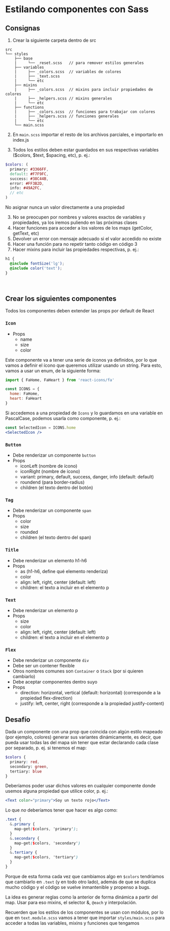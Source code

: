 
# Estilando componentes con Sass

## Consignas

1. Crear la siguiente carpeta dentro de src

```
src
└── styles
    ├── base
    |     └── _reset.scss   // para remover estilos generales
    ├── variables
    |     ├── _colors.scss  // variables de colores
    |     ├── _text.scss
    |     └── etc
    ├── mixins
    |     ├── _colors.scss  // mixins para incluir propiedades de colores
    |     ├── _helpers.scss // mixins generales
    |     └── etc
    ├── functions
    |     ├── _colors.scss  // funciones para trabajar con colores
    |     ├── _helpers.scss // funciones generales
    |     └── etc 
    └── main.scss 
```

2. En `main.scss` importar el resto de los archivos parciales, e importarlo en index.js

3. Todos los estilos deben estar guardados en sus respectivas variables ($colors, $text, $spacing, etc), p. ej.:

```scss
$colors: (
  primary: #3366FF,
  default: #F7F9FC,
  success: #38C44B,
  error: #FF3B2D,
  info: #49A2FC,
  // etc
)
```

No asignar nunca un valor directamente a una propiedad

3. No se preocupen por nombres y valores exactos de variables y propiedades, ya los iremos puliendo en las próximas clases
4. Hacer funciones para acceder a los valores de los maps (getColor, getText, etc)
5. Devolver un error con mensaje adecuado si el valor accedido no existe
6. Hacer una función para no repetir tanto código en código 3
7. Hacer mixins para incluir las propiedades respectivas, p. ej.:

```scss
h1 {
  @include fontSize('lg');
  @include color('text');
}
```
<br>

## Crear los siguientes componentes

Todos los componentes deben extender las props por default de React

### `Icon`

- Props
  - name
  - size
  - color

Este componente va a tener una serie de íconos ya definidos, por lo que vamos a definir el ícono que queremos utilizar usando un string. Para esto, vamos a usar un enum, de la siguiente forma:

```jsx
import { FaHome, FaHeart } from 'react-icons/fa'

const ICONS = {
  home: FaHome,
  heart: FaHeart
}
```

Si accedemos a una propiedad de `Icons` y lo guardamos en una variable en PascalCase, podemos usarla como componente, p. ej.:

```jsx
const SelectedIcon = ICONS.home
<SelectedIcon />
```

### `Button`

- Debe renderizar un componente `button`
- Props
  - iconLeft (nombre de ícono)
  - iconRight (nombre de ícono)
  - variant: primary, default, success, danger, info (default: default)
  - roundend (para border-radius)
  - children (el texto dentro del botón)

### `Tag`

- Debe renderizar un componente `span`
- Props
  - color
  - size
  - rounded
  - children (el texto dentro del span)

### `Title`

- Debe renderizar un elemento h1-h6
- Props
  - as (h1-h6, define qué elemento renderiza)
  - color
  - align: left, right, center (default: left)
  - children: el texto a incluir en el elemento p 

### `Text`

- Debe renderizar un elemento p
- Props
  - size
  - color
  - align: left, right, center (default: left)
  - children: el texto a incluir en el elemento p 

### `Flex`

- Debe renderizar un componente `div`
- Debe ser un contener flexible
- Otros nombres comunes son `Container` o `Stack` (por si quieren cambiarlo)
- Debe aceptar componentes dentro suyo
- Props
  - direction: horizontal, vertical (default: horizontal) (corresponde a la propiedad flex-direction)
  - justify: left, center, right (corresponde a la propiedad justify-content)
  
## Desafío

Dada un componente con una prop que coincida con algún estilo mapeado (por ejemplo, colores) generar sus variantes dinámicamente, es decir, que pueda usar todas las del mapa sin tener que estar declarando cada clase por separado, p. ej. si tenemos el map:

```scss
$colors {
  primary: red,
  secondary: green,
  tertiary: blue
}
```

Deberíamos poder usar dichos valores en cualquier componente donde usemos alguna propiedad que utilice color, p. ej.:

```jsx
<Text color="primary">Soy un texto rojo</Text>
```

Lo que *no* deberíamos tener que hacer es algo como:

```scss
.text {
  &.primary {
    map-get($colors, 'primary');
  }
  &.secondary {
    map-get($colors, 'secondary')
  }
  &.tertiary {
    map-get($colors, 'tertiary')
  }
}
```

Porque de esta forma cada vez que cambiamos algo en `$colors` tendríamos que cambiarlo en `.text` (y en todo otro lado), además de que se duplica mucho código y el código se vuelve inmantenible y propenso a bugs.

La idea es generar reglas como la anterior de forma dinámica a partir del map. Usar para eso mixins, el selector &, `@each` y interpolación. 

Recuerden que los estilos de los componentes se usan con módulos, por lo que en `text.module.scss` vamos a tener que importar `styles/main.scss` para acceder a todas las variables, mixins y funciones que tengamos
